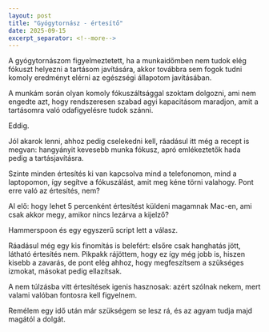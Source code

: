 ```yaml
---
layout: post
title: "Gyógytornász - értesítő"
date: 2025-09-15
excerpt_separator: <!--more-->
---
```


A gyógytornászom figyelmeztetett, ha a munkaidőmben nem tudok elég fókuszt helyezni a tartásom javítására, akkor továbbra sem fogok tudni komoly eredményt elérni az egészségi állapotom javításában.

A munkám során olyan komoly fókuszáltsággal szoktam dolgozni, ami nem engedte azt, hogy rendszeresen szabad agyi kapacitásom maradjon, amit a tartásomra való odafigyelésre tudok szánni.

Eddig. <!--more-->

Jól akarok lenni, ahhoz pedig cselekedni kell, ráadásul itt még a recept is megvan: hangyányit kevesebb munka fókusz, apró emlékeztetők hada pedig a tartásjavításra.

Szinte minden értesítés ki van kapcsolva mind a telefonomon, mind a laptopomon, így segítve a fókuszálást, amit meg kéne törni valahogy. Pont erre való az értesítés, nem?

AI elő: hogy lehet 5 percenként értesítést küldeni magamnak Mac-en, ami csak akkor megy, amikor nincs lezárva a kijelző?

Hammerspoon és egy egyszerű script lett a válasz.

Ráadásul még egy kis finomítás is belefért: elsőre csak hanghatás jött, látható értesítés nem. Pikpakk rájöttem, hogy ez így még jobb is, hiszen kisebb a zavarás, de pont elég ahhoz, hogy megfeszítsem a szükséges izmokat, másokat pedig ellazítsak.

A nem túlzásba vitt értesítések igenis hasznosak: azért szólnak nekem, mert valami valóban fontosra kell figyelnem.

Remélem egy idő után már szükségem se lesz rá, és az agyam tudja majd magától a dolgát.